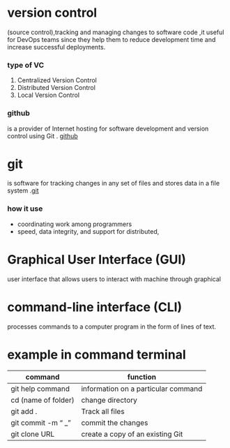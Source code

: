 # version control
 (source control),tracking and managing changes to software code ,it useful for DevOps teams since they help them to reduce development time and increase successful deployments.
 ### type of VC
  1. Centralized Version Control
  2. Distributed Version Control
  3. Local Version Control

  ### github 
  is a provider of Internet hosting for software development and version control using Git . [github](https://github.com/)

# git 
 is software for tracking changes in any set of files and stores data in a file system .[git](https://git-scm.com/)

  ### how it use 

  * coordinating work among programmers
  * speed, data integrity, and support for distributed,

 # Graphical User Interface (GUI)

  user interface that allows users to interact with machine through graphical

 # command-line interface (CLI) 

  processes commands to a computer program in the form of lines of text.

  # example in command terminal

  command             | function
  ------------------  |-------------
  git help command    | information on a particular command
  cd (name of folder) | change directory
  git add .           | Track all files
  git commit -m “ _”  | commit the changes
  git clone URL       | create a copy of an existing Git
  
